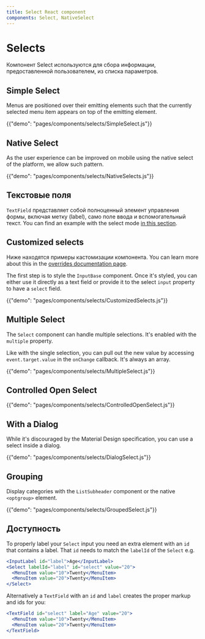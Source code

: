 ```yaml
---
title: Select React component
components: Select, NativeSelect
---
```


# Selects

<p class="description">Компонент Select используются для сбора информации, предоставленной пользователем, из списка параметров.</p>

## Simple Select

Menus are positioned over their emitting elements such that the currently selected menu item appears on top of the emitting element.

{{"demo": "pages/components/selects/SimpleSelect.js"}}

## Native Select

As the user experience can be improved on mobile using the native select of the platform, we allow such pattern.

{{"demo": "pages/components/selects/NativeSelects.js"}}

## Текстовые поля

`TextField` представляет собой полноценный элемент управления формы, включая метку (label), само поле ввода и вспомогательный текст. You can find an example with the select mode [in this section](/components/text-fields/#select).

## Customized selects

Ниже находятся примеры кастомизации компонента. You can learn more about this in the [overrides documentation page](/customization/components/).

The first step is to style the `InputBase` component. Once it's styled, you can either use it directly as a text field or provide it to the select `input` property to have a `select` field.

{{"demo": "pages/components/selects/CustomizedSelects.js"}}

## Multiple Select

The `Select` component can handle multiple selections. It's enabled with the `multiple` property.

Like with the single selection, you can pull out the new value by accessing `event.target.value` in the `onChange` callback. It's always an array.

{{"demo": "pages/components/selects/MultipleSelect.js"}}

## Controlled Open Select

{{"demo": "pages/components/selects/ControlledOpenSelect.js"}}

## With a Dialog

While it's discouraged by the Material Design specification, you can use a select inside a dialog.

{{"demo": "pages/components/selects/DialogSelect.js"}}

## Grouping

Display categories with the `ListSubheader` component or the native `<optgroup>` element.

{{"demo": "pages/components/selects/GroupedSelect.js"}}

## Доступность

To properly label your `Select` input you need an extra element with an `id` that contains a label. That `id` needs to match the `labelId` of the `Select` e.g.

```jsx
<InputLabel id="label">Age</InputLabel>
<Select labelId="label" id="select" value="20">
  <MenuItem value="10">Twenty</MenuItem>
  <MenuItem value="20">Twenty</MenuItem>
</Select>
```

Alternatively a `TextField` with an `id` and `label` creates the proper markup and ids for you:

```jsx
<TextField id="select" label="Age" value="20">
  <MenuItem value="10">Twenty</MenuItem>
  <MenuItem value="20">Twenty</MenuItem>
</TextField>
```